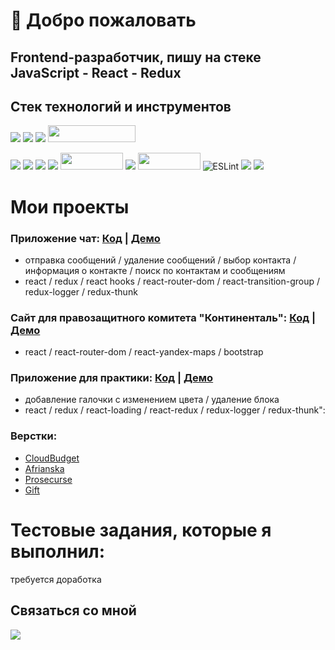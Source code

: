 # 👋 Добро пожаловать
## Frontend-разработчик, пишу на стеке JavaScript - React - Redux

## Cтек технологий и инструментов 

![](https://img.shields.io/badge/javascript%20-%23323330.svg?&style=for-the-badge&logo=javascript&logoColor=%23F7DF1E)
![](https://img.shields.io/badge/react%20-%2320232a.svg?&style=for-the-badge&logo=react&logoColor=%2361DAFB)
![](https://img.shields.io/badge/redux%20-%23593d88.svg?&style=for-the-badge&logo=redux&logoColor=white)
<img src="https://camo.githubusercontent.com/05fa5b49e5aed65571a782d2d5a857a463c6862ffea1a420aa076f4fe9edb895/68747470733a2f2f696d672e736869656c64732e696f2f62616467652f52656475782d2d5468756e6b2d3233306633393f7374796c653d666c61742d737175617265266c6f676f3d5265647578266c6f676f436f6c6f723d666633393239" width="140" height="27"/>

![](https://img.shields.io/badge/react_router%20-CA4245.svg?&style=for-the-badge&logo=react-router&logoColor=white)
<img src="https://img.shields.io/badge/SASS%20-hotpink.svg?&style=for-the-badge&logo=SASS&logoColor=white"/>
![](https://img.shields.io/badge/bootstrap%20-%23563D7C.svg?&style=for-the-badge&logo=bootstrap&logoColor=white)
<img src="https://img.shields.io/badge/material%20ui%20-%230081CB.svg?&style=for-the-badge&logo=material-ui&logoColor=white"/>
<img src="https://camo.githubusercontent.com/2c35078344be480c144d239355446838b6e63cfbbf650077a209262728ba3440/68747470733a2f2f696d672e736869656c64732e696f2f62616467652f4769742d626c61636b3f7374796c653d666c61742d737175617265266c6f676f3d676974" width="100" height="27">
<img src="https://img.shields.io/badge/heroku%20-%23430098.svg?&style=for-the-badge&logo=heroku&logoColor=white"/>
<img src="https://camo.githubusercontent.com/1f11106396efd0b619f5497783ec2c078946acdeb1cc5e872b07baf8af40baf8/68747470733a2f2f696d672e736869656c64732e696f2f62616467652f50726574746965722d626c61636b3f7374796c653d666c61742d737175617265266c6f676f3d7072657474696572" width="100" height="27">
<img alt="ESLint" src="https://img.shields.io/badge/ESLint-4B3263?style=for-the-badge&logo=eslint&logoColor=white" />
![](https://img.shields.io/badge/html5%20-%23E34F26.svg?&style=for-the-badge&logo=html5&logoColor=white)
![](https://img.shields.io/badge/css-%23239120.svg?&style=for-the-badge&logo=css3&logoColor=white)

# Мои проекты

### Приложение чат: [Код](https://github.com/ImranNihlo/react-chat) | [Демо](https://protected-coast-80252.herokuapp.com/)

* отправка сообщений / удаление сообщений / выбор контакта / информация о контакте / поиск по контактам и сообщениям
* react / redux / react hooks / react-router-dom / react-transition-group / redux-logger / redux-thunk

### Сайт для правозащитного комитета "Континенталь": [Код](https://github.com/ImranNihlo/Continental) | [Демо](https://pure-harbor-24422.herokuapp.com/)

* react / react-router-dom / react-yandex-maps / bootstrap 

### Приложение для практики: [Код](https://github.com/ImranNihlo/redux-thunk) | [Демо](https://sleepy-journey-97250.herokuapp.com/)

* добавление галочки с изменением цвета / удаление блока  
* react / redux / react-loading / react-redux / redux-logger / redux-thunk":

### Верстки: 

* [CloudBudget](https://imrannihlo.github.io/CloudBudget/) 
* [Afrianska](https://imrannihlo.github.io/afrianska/) 
* [Prosecurse](https://imrannihlo.github.io/Prosecurse/)
* [Gift](https://imrannihlo.github.io/Gift/)

# Тестовые задания, которые я выполнил:

требуется доработка

## Связаться со мной

[![](https://img.shields.io/badge/telegram-D14836?color=2CA5E0&style=for-the-badge&logo=telegram&logoColor=white&&s=250)](https://t.me/ImranNihlo)


